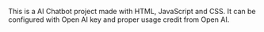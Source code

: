 This is a AI Chatbot project made with HTML, JavaScript and CSS. It can be configured with Open AI key and proper usage credit from Open AI.
